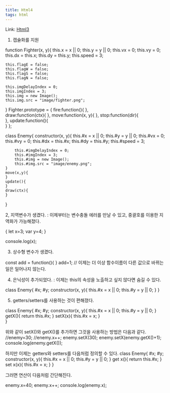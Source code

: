 ```yaml
---
title: Html4
tags: html
---
```


Link: [Html3][id]

[id]: https://ksg0000.github.io/2023/01/12/html3.html

1. 캡슐화를 지원


function Fighter(x, y){
    this.x = x || 0;
    this.y = y || 0;
    this.vx = 0;
    this.vy = 0;
    this.dx = this.x;
    this.dy = this.y;
    this.speed = 3;


    this.flagE = false;
    this.flagW = false;
    this.flagS = false;
    this.flagN = false;
   
    this.imgDelayIndex = 0;
    this.imgIndex = 3;
    this.img = new Image();
    this.img.src = "image/fighter.png";   
}
Fighter.prototype = {
    fire:function(){
    },    
    draw:function(ctx){
    },
    move:function(x, y){
    },
    stop:function(dir){        
    },
    update:function(){        
    }
};


class Enemy{
    constructor(x, y){
        this.#x = x || 0;
        this.#y = y || 0;
        this.#vx = 0;
        this.#vy = 0;
        this.#dx = this.#x;
        this.#dy = this.#y;
        this.#speed = 3;
       
        this.#imgDelayIndex = 0;
        this.#imgIndex = 3;
        this.#img = new Image();
        this.#img.src = "image/enemy.png";
    }
    move(x,y){
    }
    update(){        
    }
    draw(ctx){
    } 
}









2, 지역변수가 생겼다.
    : 이제부터는 변수충돌 에러를 만날 수 있고, 중괄호를 이용한 지역화가 가능해졌다.


{
    let x=3;
    var y=4;
}


console.log(x);


3. 상수형 변수가 생겼다.


 const add = function(){
 }
 add=1; // 이제는 더 이상 함수이름이 다른 값으로 바뀌는 일은 일어나지 않는다.




4. 은닉성이 추가되었다.
   : 이제는 this의 속성을 노출하고 싶지 않다면 숨길 수 있다.


class Enemy{
    #x;
    #y;
    constructor(x, y){
        this.#x = x || 0;
        this.#y = y || 0;
    }
}


5. getters/setters를 사용하는 것이 편해졌다.




class Enemy{
    #x;
    #y;
    constructor(x, y){
        this.#x = x || 0;
        this.#y = y || 0;
    }
    getX(){
        return this.#x;
    }
    setX(x){
        this.#x = x;
    }  
}


위와 같이 setX()와 getX()를 추가하면 그것을 사용하는 방법은 다음과 같다.
//enemy=30;
//enemy.x++;
enemy.setX(30);
enemy.setX(enemy.getX()+1);
console.log(enemy.getX());


하지만 이제는 getters와 setters를 다음처럼 정의할 수 있다.
class Enemy{
    #x;
    #y;
    constructor(x, y){
        this.#x = x || 0;
        this.#y = y || 0;
    }
    get x(){
        return this.#x;
    }
    set x(x){
        this.#x = x;
    }
}


그러면 연산이 다음처럼 간단해진다.


enemy.x=40;
enemy.x++;
console.log(enemy.x);




